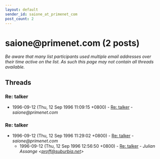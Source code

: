 ```yaml
---
layout: default
sender_id: saione_at_primenet_com
post_count: 2
---
```


# saione<span>@</span>primenet.com (2 posts)

_Be aware that many list participants used multiple email addresses over their time active on the list. As such this page may not contain all threads available._

## Threads

### Re: talker
+ 1996-09-12 (Thu, 12 Sep 1996 11:09:15 +0800) - [Re: talker](/archive/1996/09/bf8bf96cfc3fa6ce056c3241e9aa695b75d497c22eaf54dd8c4fe20f1ce2400d) - _saione@primenet.com_

### Re: talker
+ 1996-09-12 (Thu, 12 Sep 1996 11:29:02 +0800) - [Re: talker](/archive/1996/09/6aaef8cb5c2ed76a7969d5d778d3830dd6e771a87996270bb1f8fa065fcc5e15) - _saione@primenet.com_
  + 1996-09-12 (Thu, 12 Sep 1996 12:56:50 +0800) - [Re: talker](/archive/1996/09/c75eaee012edb082bb05799d06bece6f7e58666f22d10cd97a19352298be4e33) - _Julian Assange \<proff@suburbia.net\>_

